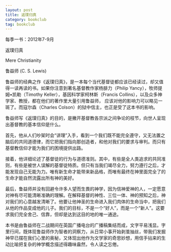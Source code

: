 ```yaml
---
layout: post
title: 返璞归真 
category: bookclub
tag: bookclub
---
```


每季一书：2012年7-9月

返璞归真

Mere Christianity 

鲁益师  (C. S. Lewis)

鲁益师的经典之作《返璞归真》，是一本每个当代基督徒都应该已经读过，却又值得一读再读的书。如果你注意到著名基督教作家杨腓力（Philip Yancy），牧师提姆•凯勒（Timothy Keller），基因科学家柯林斯（Francis Collins），以及众多神学家、教授，都在他们的著作里大量引用鲁益师， 应该对他的影响力可以略见一斑了。而寇尔森（Charles Colson）的狱中信主，也正是受了这本书的影响。 

鲁益师写《返璞归真》的目的，是撇开基督教各宗派之间争论的枝节，向世人呈现出基督教的基本信仰是什么。 

首先，他从人们吵架时会“讲理”入手，看到一个我们既不能完全遵守，又无法置之脑后的共同道德律，而它把我们指向那创造者，和他对我们的要求与审判。而只有基督教信仰才能为我们的困境提供出路。 

接着，他详细论述了基督徒的行为与道德准则。其中，有些是全人类追求的共同准则，有些是被世人误解的基督徒特质。但只有当我们竭尽全力，努力遵行之后，才能发现自己无能为力。唯有新生命才能带来新品格，而唯有最终在神里面完全了的生命才能自然流露出所有神的美好。 

最后，鲁益师并没有回避令许多人望而生畏的神学，因为信神爱神的人，一定愿意对神有尽可能清晰准确的理解。在解释基督的神性、三位一体、神的预知之后，神对我们的心意越发清晰了。他要让他神圣的生命进入我们肉体的生命当中，把我们从他的作品变成他的儿子。我们的目标，不是一个“好人”，而是一个“新人”。这要求我们完全舍己、信靠，但却是达到这目的地的唯一通途。 

本书是由鲁益师在二战期间在英国广播电台的广播稿集结而成，文字平易浅显。字里行间，既体现鲁益师作为智者的洞察力，从日常小事开始剥茧抽丝，带我们发掘神早已摆在我们心里的奥秘，又体现出他作为文学家的奇思妙想，用信手拈来的生动比喻把复杂的神学概念描述得趣味盎然，令人读之忘倦。 
 


